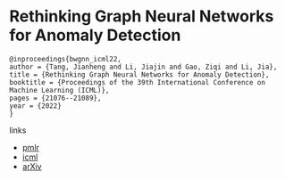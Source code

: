 # Rethinking Graph Neural Networks for Anomaly Detection

```
@inproceedings{bwgnn_icml22,
author = {Tang, Jianheng and Li, Jiajin and Gao, Ziqi and Li, Jia},
title = {Rethinking Graph Neural Networks for Anomaly Detection},
booktitle = {Proceedings of the 39th International Conference on Machine Learning (ICML)},
pages = {21076--21089},
year = {2022}
}
```

links
 - [pmlr](https://proceedings.mlr.press/v162/tang22b.html)
- [icml](https://icml.cc/Conferences/2022/Schedule?showEvent=17968)
- [arXiv](https://arxiv.org/abs/2205.15508)
